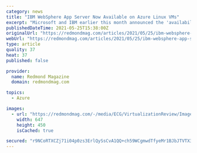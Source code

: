 ```yaml
---
category: news
title: "IBM WebSphere App Server Now Available on Azure Linux VMs"
excerpt: "Microsoft and IBM earlier this month announced the 'availability' of IBM WebSphere Application Server on Azure Linux-based virtual machines."
publishedDateTime: 2021-05-25T15:38:00Z
originalUrl: "https://redmondmag.com/articles/2021/05/25/ibm-websphere-app-server.aspx"
webUrl: "https://redmondmag.com/articles/2021/05/25/ibm-websphere-app-server.aspx"
type: article
quality: 37
heat: 37
published: false

provider:
  name: Redmond Magazine
  domain: redmondmag.com

topics:
  - Azure

images:
  - url: "https://redmondmag.com/-/media/ECG/VirtualizationReview/Images/introimages2014/GENAbstractOrangeCirclesFlame.jpg"
    width: 647
    height: 450
    isCached: true

secured: "r9NCoRTXCZj71i04p0zs3ErlQySsCvA1QQ+ch59WCgmwdTfyeMr1BJbJTVTX3bRbGX3O3ZmIgGi+0tHk94F6r4K3b7N62PB3zBFcGf2EpakeqmsKsuZ8VQZyf8Ch0e1hTGjnXyNH13iL8r3g+IXJ8c742gfG0ChD18fjQ6A6OuhZCfA4CZRp/BSyryIEHOkVRb9DimGl/pwWBU0YsYL9f1ghWQtDzlenmc/lZ4WuXvFA1Hr+BuzHqM0WyxB5k+/qCrWoIXcyKk69XN8VFWliF6SMCuGHHDIjDtQUd+TPafAWwSHUd86aAnFNbkImfeU/26YDut61SJ2WwzWuFvuUHXl4sg2SULs/X+RuXk7XYHY=;YJypjP/ftDpqUsI0slBB0g=="
---
```


